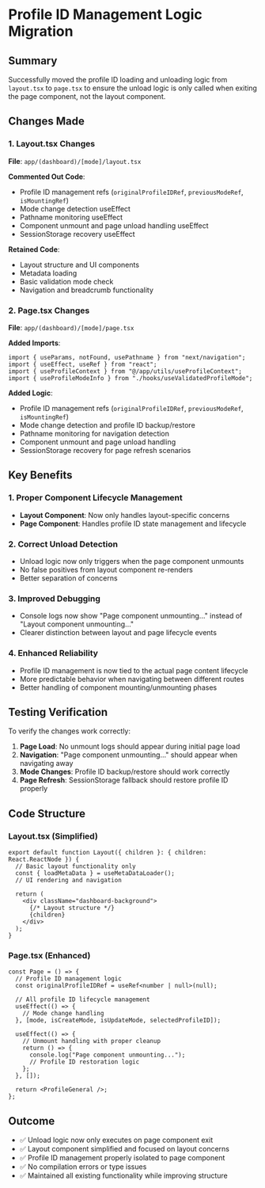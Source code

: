 # Profile ID Management Logic Migration

## Summary
Successfully moved the profile ID loading and unloading logic from `layout.tsx` to `page.tsx` to ensure the unload logic is only called when exiting the page component, not the layout component.

## Changes Made

### 1. Layout.tsx Changes
**File**: `app/(dashboard)/[mode]/layout.tsx`

**Commented Out Code**:
- Profile ID management refs (`originalProfileIDRef`, `previousModeRef`, `isMountingRef`)
- Mode change detection useEffect
- Pathname monitoring useEffect 
- Component unmount and page unload handling useEffect
- SessionStorage recovery useEffect

**Retained Code**:
- Layout structure and UI components
- Metadata loading
- Basic validation mode check
- Navigation and breadcrumb functionality

### 2. Page.tsx Changes
**File**: `app/(dashboard)/[mode]/page.tsx`

**Added Imports**:
```tsx
import { useParams, notFound, usePathname } from "next/navigation";
import { useEffect, useRef } from "react";
import { useProfileContext } from "@/app/utils/useProfileContext";
import { useProfileModeInfo } from "./hooks/useValidatedProfileMode";
```

**Added Logic**:
- Profile ID management refs (`originalProfileIDRef`, `previousModeRef`, `isMountingRef`)
- Mode change detection and profile ID backup/restore
- Pathname monitoring for navigation detection
- Component unmount and page unload handling
- SessionStorage recovery for page refresh scenarios

## Key Benefits

### 1. Proper Component Lifecycle Management
- **Layout Component**: Now only handles layout-specific concerns
- **Page Component**: Handles profile ID state management and lifecycle

### 2. Correct Unload Detection
- Unload logic now only triggers when the page component unmounts
- No false positives from layout component re-renders
- Better separation of concerns

### 3. Improved Debugging
- Console logs now show "Page component unmounting..." instead of "Layout component unmounting..."
- Clearer distinction between layout and page lifecycle events

### 4. Enhanced Reliability
- Profile ID management is now tied to the actual page content lifecycle
- More predictable behavior when navigating between different routes
- Better handling of component mounting/unmounting phases

## Testing Verification

To verify the changes work correctly:

1. **Page Load**: No unmount logs should appear during initial page load
2. **Navigation**: "Page component unmounting..." should appear when navigating away
3. **Mode Changes**: Profile ID backup/restore should work correctly
4. **Page Refresh**: SessionStorage fallback should restore profile ID properly

## Code Structure

### Layout.tsx (Simplified)
```tsx
export default function Layout({ children }: { children: React.ReactNode }) {
  // Basic layout functionality only
  const { loadMetaData } = useMetaDataLoader();
  // UI rendering and navigation
  
  return (
    <div className="dashboard-background">
      {/* Layout structure */}
      {children}
    </div>
  );
}
```

### Page.tsx (Enhanced)
```tsx
const Page = () => {
  // Profile ID management logic
  const originalProfileIDRef = useRef<number | null>(null);
  
  // All profile ID lifecycle management
  useEffect(() => {
    // Mode change handling
  }, [mode, isCreateMode, isUpdateMode, selectedProfileID]);
  
  useEffect(() => {
    // Unmount handling with proper cleanup
    return () => {
      console.log("Page component unmounting...");
      // Profile ID restoration logic
    };
  }, []);
  
  return <ProfileGeneral />;
};
```

## Outcome
- ✅ Unload logic now only executes on page component exit
- ✅ Layout component simplified and focused on layout concerns
- ✅ Profile ID management properly isolated to page component
- ✅ No compilation errors or type issues
- ✅ Maintained all existing functionality while improving structure